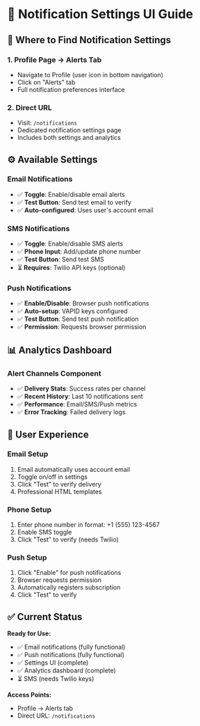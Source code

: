 # 📱 Notification Settings UI Guide

## 🎯 Where to Find Notification Settings

### 1. **Profile Page → Alerts Tab**
- Navigate to Profile (user icon in bottom navigation)
- Click on "Alerts" tab
- Full notification preferences interface

### 2. **Direct URL**
- Visit: `/notifications`
- Dedicated notification settings page
- Includes both settings and analytics

## ⚙️ Available Settings

### Email Notifications
- ✅ **Toggle**: Enable/disable email alerts
- ✅ **Test Button**: Send test email to verify
- ✅ **Auto-configured**: Uses user's account email

### SMS Notifications  
- ✅ **Toggle**: Enable/disable SMS alerts
- ✅ **Phone Input**: Add/update phone number
- ✅ **Test Button**: Send test SMS
- ⏳ **Requires**: Twilio API keys (optional)

### Push Notifications
- ✅ **Enable/Disable**: Browser push notifications
- ✅ **Auto-setup**: VAPID keys configured
- ✅ **Test Button**: Send test push notification
- ✅ **Permission**: Requests browser permission

## 📊 Analytics Dashboard

### Alert Channels Component
- ✅ **Delivery Stats**: Success rates per channel
- ✅ **Recent History**: Last 10 notifications sent
- ✅ **Performance**: Email/SMS/Push metrics
- ✅ **Error Tracking**: Failed delivery logs

## 🔧 User Experience

### Email Setup
1. Email automatically uses account email
2. Toggle on/off in settings
3. Click "Test" to verify delivery
4. Professional HTML templates

### Phone Setup
1. Enter phone number in format: +1 (555) 123-4567
2. Enable SMS toggle
3. Click "Test" to verify (needs Twilio)

### Push Setup
1. Click "Enable" for push notifications
2. Browser requests permission
3. Automatically registers subscription
4. Click "Test" to verify

## ✅ Current Status

**Ready for Use:**
- ✅ Email notifications (fully functional)
- ✅ Push notifications (fully functional) 
- ✅ Settings UI (complete)
- ✅ Analytics dashboard (complete)
- ⏳ SMS (needs Twilio keys)

**Access Points:**
- Profile → Alerts tab
- Direct URL: `/notifications`
